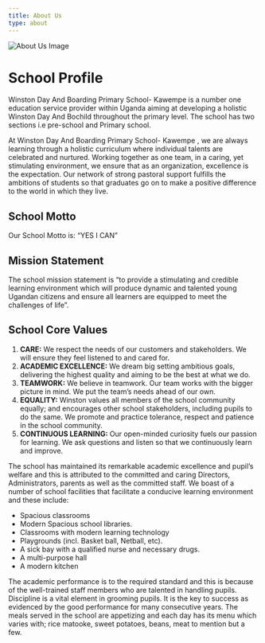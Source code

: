 ```yaml
---
title: About Us
type: about
---
```

   ![About Us Image](/img/about1.webp)

# School Profile

Winston Day And Boarding Primary School- Kawempe is a number one education service provider within Uganda aiming at developing a holistic Winston Day And Bochild throughout the primary level. The school has two sections i.e pre-school and Primary school.

At Winston Day And Boarding Primary School- Kawempe , we are always learning through a holistic curriculum where individual talents are celebrated and nurtured. Working together as one team, in a caring, yet stimulating environment, we ensure that as an organization, excellence is the expectation. Our network of strong pastoral support fulfills the ambitions of students so that graduates go on to make a positive difference to the world in which they live.

## School Motto

Our School Motto is: “YES I CAN”

## Mission Statement

The school mission statement is “to provide a stimulating and credible learning environment which will produce dynamic and talented young Ugandan citizens and ensure all learners are equipped to meet the challenges of life”.

## School Core Values

1. **CARE:** We respect the needs of our customers and stakeholders. We will ensure they feel listened to and cared for.
2. **ACADEMIC EXCELLENCE:** We dream big setting ambitious goals, delivering the highest quality and aiming to be the best at what we do.
3. **TEAMWORK:** We believe in teamwork. Our team works with the bigger picture in mind. We put the team’s needs ahead of our own.
4. **EQUALITY:** Winston values all members of the school community equally; and encourages other school stakeholders, including pupils to do the same. We promote and practice tolerance, respect and patience in the school community.
5. **CONTINUOUS LEARNING:** Our open-minded curiosity fuels our passion for learning. We ask questions and listen so that we continuously learn and improve.

The school has maintained its remarkable academic excellence and pupil’s welfare and this is attributed to the committed and caring Directors, Administrators, parents as well as the committed staff. We boast of a number of school facilities that facilitate a conducive learning environment and these include:

* Spacious classrooms
* Modern Spacious school libraries.
* Classrooms with modern learning technology
* Playgrounds (incl. Basket ball, Netball, etc).
* A sick bay with a qualified nurse and necessary drugs.
* A multi-purpose hall
* A modern kitchen

The academic performance is to the required standard and this is because of the well-trained staff members who are talented in handling pupils. Discipline is a vital element in grooming pupils. It is the key to success as evidenced by the good performance for many consecutive years. The meals served in the school are appetizing and each day has its menu which varies with; rice matooke, sweet potatoes, beans, meat to mention but a few.
